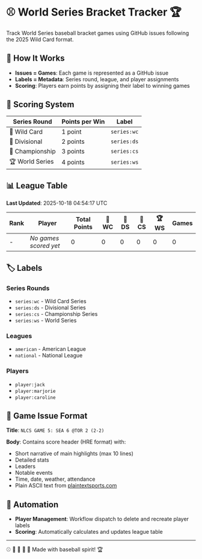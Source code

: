 # ⚾ World Series Bracket Tracker 🏆

Track World Series baseball bracket games using GitHub issues following the 2025 Wild Card format.

## 🍿 How It Works

- **Issues = Games**: Each game is represented as a GitHub issue
- **Labels = Metadata**: Series round, league, and player assignments
- **Scoring**: Players earn points by assigning their label to winning games

## 🎯 Scoring System

| Series Round | Points per Win | Label |
|-------------|----------------|-------|
| 🌟 Wild Card | 1 point | `series:wc` |
| 🎯 Divisional | 2 points | `series:ds` |
| 🏅 Championship | 3 points | `series:cs` |
| 🏆 World Series | 4 points | `series:ws` |

## 📊 League Table

**Last Updated**: 2025-10-18 04:54:17 UTC

| Rank | Player | Total Points | 🌟 WC | 🎯 DS | 🏅 CS | 🏆 WS | Games |
|------|--------|--------------|-------|-------|-------|-------|-------|
| - | *No games scored yet* | 0 | 0 | 0 | 0 | 0 | 0 |

## 🏷️ Labels

### Series Rounds
- `series:wc` - Wild Card Series
- `series:ds` - Divisional Series
- `series:cs` - Championship Series
- `series:ws` - World Series

### Leagues
- `american` - American League
- `national` - National League

### Players
- `player:jack`
- `player:marjorie`
- `player:caroline`

## 📝 Game Issue Format

**Title**: `NLCS GAME 5: SEA 6 @TOR 2 (2-2)`

**Body**: Contains score header (HRE format) with:
- Short narrative of main highlights (max 10 lines)
- Detailed stats
- Leaders
- Notable events
- Time, date, weather, attendance
- Plain ASCII text from [plaintextsports.com](https://plaintextsports.com/)

## 🤖 Automation

- **Player Management**: Workflow dispatch to delete and recreate player labels
- **Scoring**: Automatically calculates and updates league table

---

⚾ 🍿 🌭 🧤 🏏 Made with baseball spirit! 🏆
